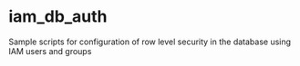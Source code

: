 # iam_db_auth
Sample scripts for configuration of row level security in the database using IAM users and groups
